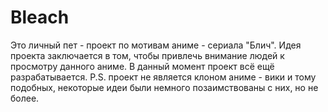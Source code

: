 # Bleach
Это личный пет - проект по мотивам аниме - сериала "Блич". Идея проекта заключается в том, чтобы привлечь внимание людей к просмотру данного аниме. В данный момент проект всё ещё разрабатывается. P.S. проект не является клоном аниме - вики и тому подобных, некоторые идеи были немного позаимствованы с них, но не более.
